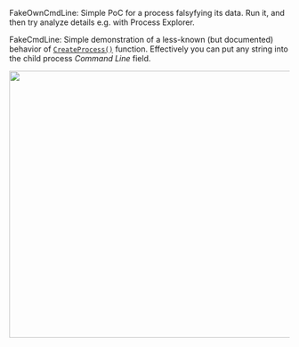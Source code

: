 FakeOwnCmdLine: Simple PoC for a process falsyfying its data. Run it, and then try analyze details e.g. with Process Explorer.

FakeCmdLine: Simple demonstration of a less-known (but documented) behavior of [`CreateProcess()`](https://docs.microsoft.com/en-us/windows/win32/api/processthreadsapi/nf-processthreadsapi-createprocessa) function. Effectively you can put any string into the child process *Command Line* field.
<p>
<img src="https://github.com/gtworek/PSBits/blob/master/FakeCmdLine/fakecmd.gif" width="640" height="480" />
